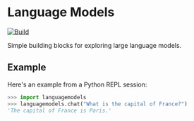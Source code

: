 Language Models
===============

[![Build](https://github.com/jncraton/languagemodels/actions/workflows/build.yml/badge.svg)](https://github.com/jncraton/languagemodels/actions/workflows/build.yml)

Simple building blocks for exploring large language models.

Example
-------

Here's an example from a Python REPL session:

```python
>>> import languagemodels
>>> languagemodels.chat("What is the capital of France?")
'The capital of France is Paris.'
```
